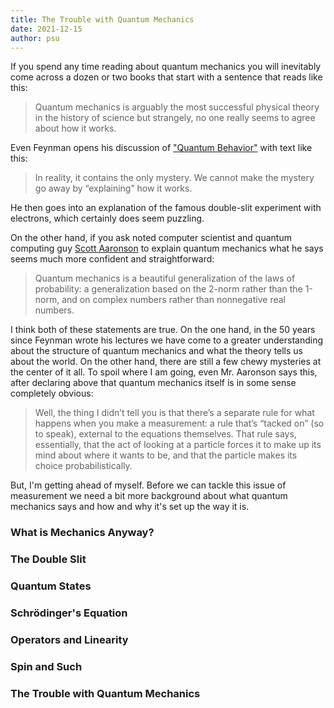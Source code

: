 ```yaml
---
title: The Trouble with Quantum Mechanics
date: 2021-12-15
author: psu
---
```


If you spend any time reading about quantum mechanics you will inevitably come across a
dozen or two books that start with a sentence that reads like this:

> Quantum mechanics is arguably the most successful physical theory in the history of
science but strangely, no one really seems to agree about how it works.

Even Feynman opens his discussion of ["Quantum
Behavior"](https://www.feynmanlectures.caltech.edu/III_01.html) with text like this:

> In reality, it contains the only mystery. We cannot make the mystery go away by
> “explaining” how it works.

He then goes into an explanation of the famous double-slit experiment with electrons,
which certainly does seem puzzling.

On the other hand, if you ask noted computer scientist and quantum computing guy [Scott
Aaronson](https://www.scottaaronson.com/democritus/) to explain quantum mechanics what he
says seems much more confident and straightforward:

> Quantum mechanics is a beautiful generalization of the laws of probability: a
> generalization based on the 2-norm rather than the 1-norm, and on complex numbers rather
> than nonnegative real numbers.

I think both of these statements are true. On the one hand, in the 50 years since Feynman
wrote his lectures we have come to a greater understanding about the structure of quantum
mechanics and what the theory tells us about the world. On the other hand, there are still
a few chewy mysteries at the center of it all. To spoil where I am going, even Mr.
Aaronson says this, after declaring above that quantum mechanics itself is in some sense
completely obvious:

> Well, the thing I didn’t tell you is that there’s a separate rule for what happens when
> you make a measurement: a rule that’s “tacked on” (so to speak), external to the
> equations themselves. That rule says, essentially, that the act of looking at a particle
> forces it to make up its mind about where it wants to be, and that the particle makes
> its choice probabilistically.

But, I'm getting ahead of myself. Before we can tackle this issue of measurement we need a
bit more background about what quantum mechanics says and how and why it's set up the way
it is.

### What is Mechanics Anyway?



### The Double Slit


### Quantum States

### Schrödinger's Equation


### Operators and Linearity

### Spin and Such

### The Trouble with Quantum Mechanics

